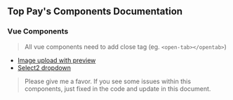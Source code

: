 ## Top Pay's Components Documentation

### Vue Components

> All vue components need to add close tag (eg. `<open-tab></opentab>`)

- [Image upload with preview](https://github.com/taryarlin/topppay-docs/blob/main/vue/image_upload.md#image-upload-component)
- [Select2 dropdown](https://github.com/taryarlin/topppay-docs/blob/main/vue/select2.md)


> Please give me a favor. If you see some issues within this components, just fixed in the code and update in this document.
